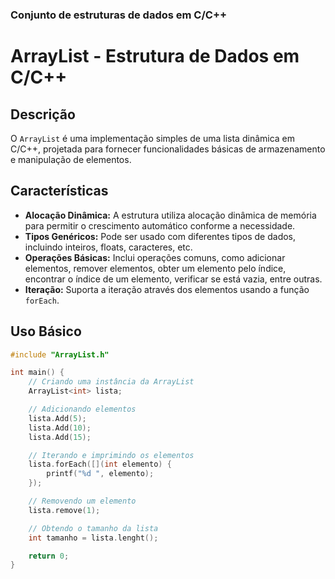 ### Conjunto de estruturas de dados em C/C++

# ArrayList - Estrutura de Dados em C/C++

## Descrição

O `ArrayList` é uma implementação simples de uma lista dinâmica em C/C++, projetada para fornecer funcionalidades básicas de armazenamento e manipulação de elementos.

## Características

- **Alocação Dinâmica:** A estrutura utiliza alocação dinâmica de memória para permitir o crescimento automático conforme a necessidade.
- **Tipos Genéricos:** Pode ser usado com diferentes tipos de dados, incluindo inteiros, floats, caracteres, etc.
- **Operações Básicas:** Inclui operações comuns, como adicionar elementos, remover elementos, obter um elemento pelo índice, encontrar o índice de um elemento, verificar se está vazia, entre outras.
- **Iteração:** Suporta a iteração através dos elementos usando a função `forEach`.

## Uso Básico

```cpp
#include "ArrayList.h"

int main() {
    // Criando uma instância da ArrayList
    ArrayList<int> lista;

    // Adicionando elementos
    lista.Add(5);
    lista.Add(10);
    lista.Add(15);

    // Iterando e imprimindo os elementos
    lista.forEach([](int elemento) {
        printf("%d ", elemento);
    });

    // Removendo um elemento
    lista.remove(1);

    // Obtendo o tamanho da lista
    int tamanho = lista.lenght();

    return 0;
}

